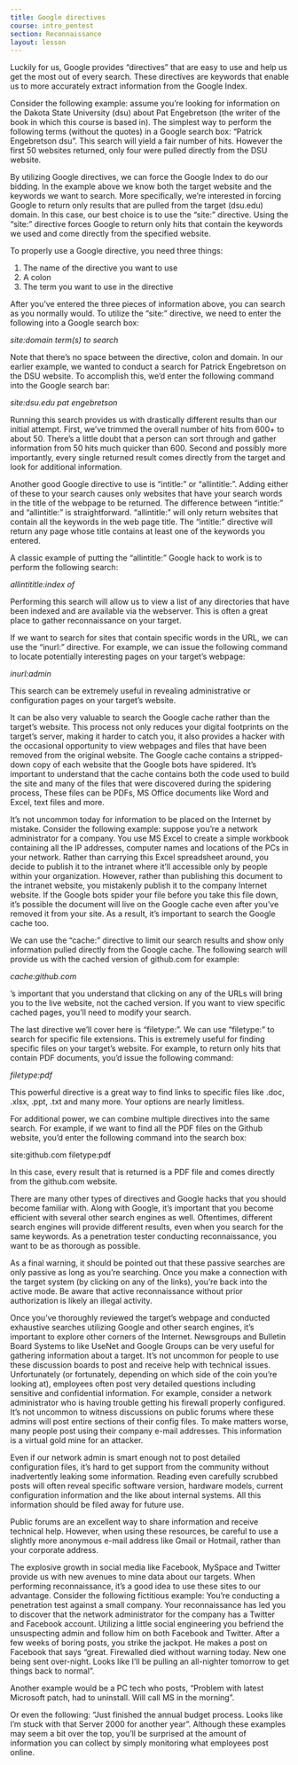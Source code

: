 ```yaml
---
title: Google directives
course: intro_pentest
section: Reconnaissance
layout: lesson
---
```


Luckily for us, Google provides “directives” that are easy to use and help us get the most out of every search. These directives are keywords that enable us to more accurately extract information from the Google Index.

Consider the following example: assume you’re looking for information on the Dakota State University (dsu) about Pat Engebretson (the writer of the book in which this course is based in). The simplest way to perform the following terms (without the quotes) in a Google search box: “Patrick Engebretson dsu”. This search will yield a fair number of hits. However the first 50 websites returned, only four were pulled directly from the DSU website.

By utilizing Google directives, we can force the Google Index to do our bidding. In the example above we know both the target website and the keywords we want to search. More specifically, we’re interested in forcing Google to return only results that are pulled from the target (dsu.edu) domain. In this case, our best choice is to use the “site:” directive. Using the “site:” directive forces Google to return only hits that contain the keywords we used and come directly from the specified website.

To properly use a Google directive, you need three things:

1. The name of the directive you want to use
2. A colon
3. The term you want to use in the directive

After you’ve entered the three pieces of information above, you can search as you normally would. To utilize the “site:” directive, we need to enter the following into a Google search box:

_site:domain term(s) to search_

Note that there’s no space between the directive, colon and domain. In our earlier example, we wanted to conduct a search for Patrick Engebretson on the DSU website. To accomplish this, we’d enter the following command into the Google search bar:

_site:dsu.edu pat engebretson_

Running this search provides us with drastically different results than our initial attempt. First, we’ve trimmed the overall number of hits from 600+ to about 50. There’s a little doubt that a person can sort through and gather information from 50 hits much quicker than 600. Second and possibly more importantly, every single returned result comes directly from the target and look for additional information.

Another good Google directive to use is “intitle:” or “allintitle:”. Adding either of these to your search causes only websites that have your search words in the title of the webpage to be returned. The difference between “intitle:” and “allintitle:” is straightforward. “allintitle:” will only return websites that contain all the keywords in the web page title. The “intitle:” directive will return any page whose title contains at least one of the keywords you entered.

A classic example of putting the “allintitle:” Google hack to work is to perform the following search:

_allintititle:index of_

Performing this search will allow us to view a list of any directories that have been indexed and are available via the webserver. This is often a great place to gather reconnaissance on your target.

If we want to search for sites that contain specific words in the URL, we can use the “inurl:” directive. For example, we can issue the following command to locate potentially interesting pages on your target’s webpage:

_inurl:admin_

This search can be extremely useful in revealing administrative or configuration pages on your target’s website.

It can be also very valuable to search the Google cache rather than the target’s website. This process not only reduces your digital footprints on the target’s server, making it harder to catch you, it also provides a hacker with the occasional opportunity to view webpages and files that have been removed from the original website. The Google cache contains a stripped-down copy of each website that the Google bots have spidered. It’s important to understand that the cache contains both the code used to build the site and many of the files that were discovered during the spidering process, These files can be PDFs, MS Office documents like Word and Excel, text files and more.

It’s not uncommon today for information to be placed on the Internet by mistake. Consider the following example: suppose you’re a network administrator for a company. You use MS Excel to create a simple workbook containing all the IP addresses, computer names and locations of the PCs in your network. Rather than carrying this Excel spreadsheet around, you decide to publish it to the intranet where it’ll accessible only by people within your organization. However, rather than publishing this document to the intranet website, you mistakenly publish it to the company Internet website. If the Google bots spider your file before you take this file down, it’s possible the document will live on the Google cache even after you’ve removed it from your site. As a result, it’s important to search the Google cache too.

We can use the “cache:” directive to limit our search results and show only information pulled directly from the Google cache. The following search will provide us with the cached version of github.com for example:

_cache:github.com_

’s important that you understand that clicking on any of the URLs will bring you to the live website, not the cached version. If you want to view specific cached pages, you’ll need to modify your search.

The last directive we’ll cover here is “filetype:”. We can use “filetype:” to search for specific file extensions. This is extremely useful for finding specific files on your target’s website. For example, to return only hits that contain PDF documents, you’d issue the following command:

_filetype:pdf_

This powerful directive is a great way to find links to specific files like .doc, .xlsx, .ppt, .txt and many more. Your options are nearly limitless.

For additional power, we can combine multiple directives into the same search. For example, if we want to find all the PDF files on the Github website, you’d enter the following command into the search box:

site:github.com filetype:pdf

In this case, every result that is returned is a PDF file and comes directly from the github.com website.

There are many other types of directives and Google hacks that you should become familiar with. Along with Google, it’s important that you become efficient with several other search engines as well. Oftentimes, different search engines will provide different results, even when you search for the same keywords. As a penetration tester conducting reconnaissance, you want to be as thorough as possible.

As a final warning, it should be pointed out that these passive searches are only passive as long as you’re searching. Once you make a connection with the target system (by clicking on any of the links), you’re back into the active mode. Be aware that active reconnaissance without prior authorization is likely an illegal activity.

Once you’ve thoroughly reviewed the target’s webpage and conducted exhaustive searches utilizing Google and other search engines, it’s important to explore other corners of the Internet. Newsgroups and Bulletin Board Systems to like UseNet and Google Groups can be very useful for gathering information about a target. It’s not uncommon for people to use these discussion boards to post and receive help with technical issues. Unfortunately (or fortunately, depending on which side of the coin you’re looking at), employees often post very detailed questions including sensitive and confidential information. For example, consider a network administrator who is having trouble getting his firewall properly configured. It’s not uncommon to witness discussions on public forums where these admins will post entire sections of their config files. To make matters worse, many people post using their company e-mail addresses. This information is a virtual gold mine for an attacker.

Even if our network admin is smart enough not to post detailed configuration files, it’s hard to get support from the community without inadvertently leaking some information. Reading even carefully scrubbed posts will often reveal specific software version, hardware models, current configuration information and the like about internal systems. All this information should be filed away for future use.

Public forums are an excellent way to share information and receive technical help. However, when using these resources, be careful to use a slightly more anonymous e-mail address like Gmail or Hotmail, rather than your corporate address.

The explosive growth in social media like Facebook, MySpace and Twitter provide us with new avenues to mine data about our targets. When performing reconnaissance, it’s a good idea to use these sites to our advantage. Consider the following fictitious example: You’re conducting a penetration test against a small company. Your reconnaissance has led you to discover that the network administrator for the company has a Twitter and Facebook account. Utilizing a little social engineering you befriend the unsuspecting admin and follow him on both Facebook and Twitter. After a few weeks of boring posts, you strike the jackpot. He makes a post on Facebook that says “great. Firewalled died without warning today. New one being sent over-night. Looks like I’ll be pulling an all-nighter tomorrow to get things back to normal”.

Another example would be a PC tech who posts, “Problem with latest Microsoft patch, had to uninstall. Will call MS in the morning”.

Or even the following: “Just finished the annual budget process. Looks like I’m stuck with that Server 2000 for another year”. Although these examples may seem a bit over the top, you’ll be surprised at the amount of information you can collect by simply monitoring what employees post online.
